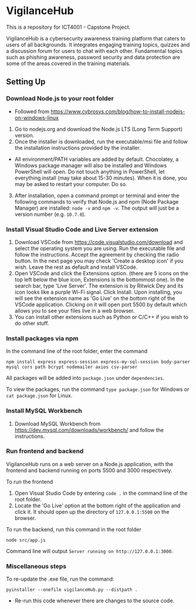 # VigilanceHub
This is a repository for ICT4001 - Capstone Project.

VigilanceHub is a cybersecurity awareness training platform that caters to users of all backgrounds. It integrates engaging training topics, quizzes and a discussion forum for users to chat with each other. Fundamental topics such as phishing awareness, password security and data protection are some of the areas covered in the training materials.

## Setting Up
### Download Node.js to your root folder
* Followed from https://www.cybrosys.com/blog/how-to-install-nodejs-on-windows-linux

1. Go to nodejs.org and download the Node.js LTS (Long Term Support) version.
2. Once the installer is downloaded, run the executable/msi file and follow the installation instructions provided by the installer.

* All environment/PATH variables are added by default. Chocolatey, a Windows package manager will also be installed and Windows PowerShell will open. Do not touch anything in PowerShell, let everything install (may take about 15-30 minutes). When it is done, you may be asked to restart your computer. Do so.

3. After installation, open a command prompt or terminal and enter the following commands to verify that Node.js and npm (Node Package Manager) are installed: ```node -v``` and ```npm -v```. The output will just be a version number (e.g. ```10.7.0```).

### Install Visual Studio Code and Live Server extension
1. Download VSCode from https://code.visualstudio.com/download and select the operating system you are using. Run the executable file and follow the instructions. Accept the agreement by checking the radio button. In the next page you may check 'Create a desktop icon' if you wish. Leave the rest as default and install VSCode.
2. Open VSCode and click the Extensions option. (there are 5 icons on the top left below the blue icon, Extensions is the bottommost one). In the search bar, type 'Live Server'. The extension is by Ritwick Dey and its icon looks like a purple Wi-Fi signal. Click Install. Upon installing, you will see the extension name as 'Go Live' on the bottom right of the VSCode application. Clicking on it will open port 5500 by default which allows you to see your files live in a web browser.
3. You can install other extensions such as Python or C/C++ if you wish to do other stuff.

### Install packages via npm
In the command line of the root folder, enter the command
```
npm install express express-session express-my-sql-session body-parser mysql cors path bcrypt nodemailer axios csv-parser
```
All packages will be added into ```package.json``` under ```dependencies```.

To view the packages, run the command ```type package.json``` for Windows or ```cat package.json``` for Linux.

### Install MySQL Workbench
1. Download MySQL Workbench from https://dev.mysql.com/downloads/workbench/ and follow the instructions.

### Run frontend and backend
VigilanceHub runs on a web server on a Node.js application, with the frontend and backend running on ports 5500 and 3000 respectively.

To run the frontend
1. Open Visual Studio Code by entering ```code .``` in the command line of the root folder.
2. Locate the 'Go Live' option at the bottom right of the application and click it. It should open up the directory of ```127.0.0.1:5500``` on the browser.

To run the backend, run this command in the root folder
```
node src/app.js
```
Command line will output ```Server running on http://127.0.0.1:3000```.

### Miscellaneous steps
To re-update the .exe file, run the command:
```
pyinstaller --onefile vigilanceHub.py --distpath .
```
* Re-run this code whenever there are changes to the source code.
